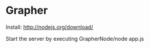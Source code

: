 Grapher
=======
Install: http://nodejs.org/download/

Start the server by executing GrapherNode/node app.js